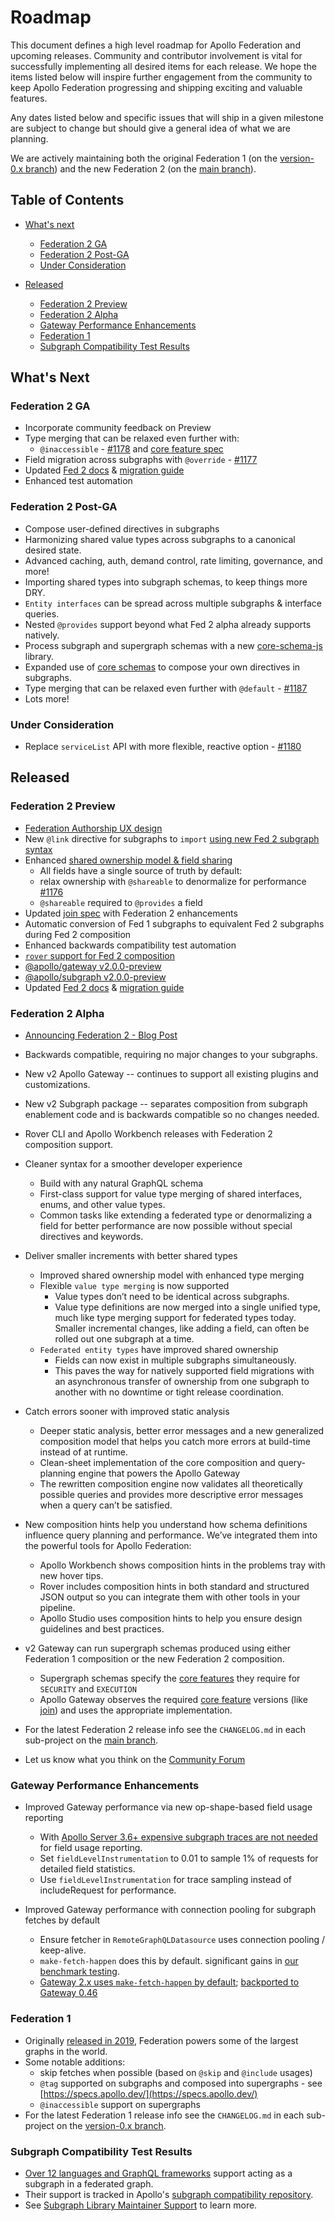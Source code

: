 # Roadmap

This document defines a high level roadmap for Apollo Federation and upcoming
releases. Community and contributor involvement is vital for successfully
implementing all desired items for each release. We hope the items listed below
will inspire further engagement from the community to keep Apollo Federation
progressing and shipping exciting and valuable features.

Any dates listed below and specific issues that will ship in a given milestone
are subject to change but should give a general idea of what we are planning.

We are actively maintaining both the original Federation 1 (on the [version-0.x
branch](https://github.com/apollographql/federation/tree/version-0.x)) and the
new Federation 2 (on the [main branch](https://github.com/apollographql/federation)).

## Table of Contents

* [What's next](#whats-next)
  * [Federation 2 GA](#federation-2-ga)
  * [Federation 2 Post-GA](#federation-2-post-ga)
  * [Under Consideration](#under-consideration)

* [Released](#released)
  * [Federation 2 Preview](#federation-2-preview)
  * [Federation 2 Alpha](#federation-2-alpha)
  * [Gateway Performance Enhancements](#gateway-performance-enhancements)
  * [Federation 1](#federation-1)
  * [Subgraph Compatibility Test Results](#subgraph-compatibility-test-results)

## What's Next

### Federation 2 GA

* Incorporate community feedback on Preview
* Type merging that can be relaxed even further with:
  * `@inaccessible` - [#1178](https://github.com/apollographql/federation/issues/1178) and [core feature spec](https://specs.apollo.dev/)
* Field migration across subgraphs with `@override` - [#1177](https://github.com/apollographql/federation/issues/1177)
* Updated [Fed 2 docs](https://www.apollographql.com/docs/federation/v2/) & [migration guide](https://www.apollographql.com/docs/federation/v2/federation-2/moving-to-federation-2)
* Enhanced test automation

### Federation 2 Post-GA

* Compose user-defined directives in subgraphs
* Harmonizing shared value types across subgraphs to a canonical desired state.
* Advanced caching, auth, demand control, rate limiting, governance, and more!
* Importing shared types into subgraph schemas, to keep things more DRY.
* `Entity interfaces` can be spread across multiple subgraphs & interface queries.
* Nested `@provides` support beyond what Fed 2 alpha already supports natively.
* Process subgraph and supergraph schemas with a new [core-schema-js](https://github.com/apollographql/core-schema-js) library.
* Expanded use of [core schemas](https://github.com/apollographql/core-schema-js) to compose your own directives in subgraphs.
* Type merging that can be relaxed even further with `@default` - [#1187](https://github.com/apollographql/federation/issues/1187)
* Lots more!

### Under Consideration

* Replace `serviceList` API with more flexible, reactive option - [#1180](https://github.com/apollographql/federation/issues/1180)

## Released

### Federation 2 Preview

* [Federation Authorship UX design](https://github.com/apollographql/federation/blob/main/designs/Federation%202%20GA%20authorship%20UX.md)
* New `@link` directive for subgraphs to `import` [using new Fed 2 subgraph syntax](https://github.com/apollographql/federation/blob/main/designs/Federation%202%20GA%20authorship%20UX.md#using-federation-2)
* Enhanced [shared ownership model & field sharing](https://github.com/apollographql/federation/blob/main/designs/Federation%202%20GA%20authorship%20UX.md#field-sharing)
  * All fields have a single source of truth by default:
  * relax ownership with `@shareable` to denormalize for performance [#1176](https://github.com/apollographql/federation/issues/1176)
  * `@shareable` required to `@provides` a field
* Updated [join spec](https://specs.apollo.dev/join/v0.1/) with Federation 2 enhancements
* Automatic conversion of Fed 1 subgraphs to equivalent Fed 2 subgraphs during Fed 2 composition
* Enhanced backwards compatibility test automation
* [`rover` support for Fed 2 composition](https://www.apollographql.com/docs/federation/v2/quickstart/setup#1-install-the-rover-cli)
* [@apollo/gateway v2.0.0-preview](https://www.npmjs.com/package/@apollo/gateway/v/2.0.0-preview.7?activeTab=versions)
* [@apollo/subgraph v2.0.0-preview](https://www.npmjs.com/package/@apollo/subgraph/v/2.0.0-preview.7?activeTab=versions)
* Updated [Fed 2 docs](https://www.apollographql.com/docs/federation/v2/) & [migration guide](https://www.apollographql.com/docs/federation/v2/federation-2/moving-to-federation-2)

### Federation 2 Alpha

* [Announcing Federation 2 - Blog Post](https://www.apollographql.com/blog/announcement/backend/announcing-federation-2/)
* Backwards compatible, requiring no major changes to your subgraphs.
* New v2 Apollo Gateway -- continues to support all existing plugins and customizations.
* New v2 Subgraph package -- separates composition from subgraph enablement code and is backwards compatible so no changes needed.
* Rover CLI and Apollo Workbench releases with Federation 2 composition support.

* Cleaner syntax for a smoother developer experience
  * Build with any natural GraphQL schema
  * First-class support for value type merging of shared interfaces, enums, and other value types.
  * Common tasks like extending a federated type or denormalizing a field for better performance are now possible without special directives and keywords.

* Deliver smaller increments with better shared types
  * Improved shared ownership model with enhanced type merging
  * Flexible `value type merging` is now supported
    * Value types don’t need to be identical across subgraphs.
    * Value type definitions are now merged into a single unified type, much like type merging support for federated types today. Smaller incremental changes, like adding a field, can often be rolled out one subgraph at a time.
  * `Federated entity types` have improved shared ownership
    * Fields can now exist in multiple subgraphs simultaneously.
    * This paves the way for natively supported field migrations with an asynchronous transfer of ownership from one subgraph to another with no downtime or tight release coordination.
* Catch errors sooner with improved static analysis
  * Deeper static analysis, better error messages and a new generalized composition model that helps you catch more errors at build-time instead of at runtime.
  * Clean-sheet implementation of the core composition and query-planning engine that powers the Apollo Gateway
  * The rewritten composition engine now validates all theoretically possible queries and provides more descriptive error messages when a query can’t be satisfied.

* New composition hints help you understand how schema definitions influence query planning and performance. We’ve integrated them into the powerful tools for Apollo Federation:
  * Apollo Workbench shows composition hints in the problems tray with new hover tips.
  * Rover includes composition hints in both standard and structured JSON output so you can integrate them with other tools in your pipeline.
  * Apollo Studio uses composition hints to help you ensure design guidelines and best practices.

* v2 Gateway can run supergraph schemas produced using either Federation 1 composition or the new Federation 2 composition.
  * Supergraph schemas specify the [core features](https://specs.apollo.dev/) they require for `SECURITY` and `EXECUTION`
  * Apollo Gateway observes the required [core feature](https://specs.apollo.dev/) versions (like [join](https://specs.apollo.dev/join/v0.1/)) and uses the appropriate implementation.

* For the latest Federation 2 release info see the `CHANGELOG.md` in each sub-project on the [main branch](https://github.com/apollographql/federation).

* Let us know what you think on the [Community Forum](https://community.apollographql.com/t/announcing-apollo-federation-2/1821)

### Gateway Performance Enhancements

* Improved Gateway performance via new op-shape-based field usage reporting
  * With [Apollo Server 3.6+ expensive subgraph traces are not needed](https://www.apollographql.com/docs/apollo-server/api/plugin/usage-reporting/#fieldlevelinstrumentation) for field usage reporting.
  * Set `fieldLevelInstrumentation` to 0.01 to sample 1% of requests for detailed field statistics.
  * Use `fieldLevelInstrumentation` for trace sampling instead of includeRequest for performance.

* Improved Gateway performance with connection pooling for subgraph fetches by default
  * Ensure fetcher in `RemoteGraphQLDatasource` uses connection pooling / keep-alive.
  * `make-fetch-happen` does this by default. significant gains in [our benchmark testing](https://www.apollographql.com/blog/announcement/backend/apollo-router-our-graphql-federation-runtime-in-rust/).
  * [Gateway 2.x uses `make-fetch-happen` by default](https://github.com/apollographql/federation/pull/1284); [backported to Gateway 0.46](https://github.com/apollographql/federation/blob/version-0.x/gateway-js/CHANGELOG.md#v0460)

### Federation 1

* Originally [released in 2019](https://www.apollographql.com/blog/announcement/apollo-federation-f260cf525d21/), Federation powers some of the largest graphs in the world.
* Some notable additions:
  * skip fetches when possible (based on `@skip` and `@include` usages)
  * `@tag` supported on subgraphs and composed into supergraphs - see [https://specs.apollo.dev/](https://specs.apollo.dev/)
  * `@inaccessible` support on supergraphs
* For the latest Federation 1 release info see the `CHANGELOG.md` in each sub-project on the [version-0.x branch](https://github.com/apollographql/federation/tree/version-0.x).

### Subgraph Compatibility Test Results

* [Over 12 languages and GraphQL frameworks](https://www.apollographql.com/docs/federation/other-servers/) support acting as a subgraph in a federated graph.
* Their support is tracked in Apollo's [subgraph compatibility repository](https://github.com/apollographql/apollo-federation-subgraph-compatibility).
* See [Subgraph Library Maintainer Support](https://community.apollographql.com/t/apollo-federation-subgraph-library-maintainer-support/1112) to learn more.
